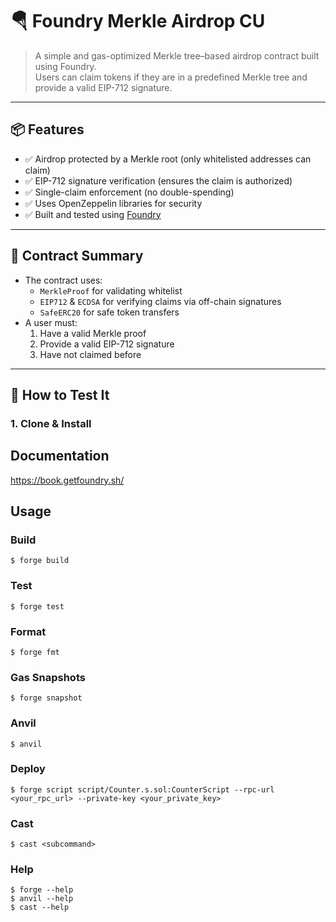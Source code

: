 # 🪂 Foundry Merkle Airdrop CU

> A simple and gas-optimized Merkle tree–based airdrop contract built using Foundry.  
> Users can claim tokens if they are in a predefined Merkle tree and provide a valid EIP-712 signature.

---

## 📦 Features

- ✅ Airdrop protected by a Merkle root (only whitelisted addresses can claim)
- ✅ EIP-712 signature verification (ensures the claim is authorized)
- ✅ Single-claim enforcement (no double-spending)
- ✅ Uses OpenZeppelin libraries for security
- ✅ Built and tested using [Foundry](https://book.getfoundry.sh/)

---

## 🧱 Contract Summary

- The contract uses:
  - `MerkleProof` for validating whitelist
  - `EIP712` & `ECDSA` for verifying claims via off-chain signatures
  - `SafeERC20` for safe token transfers
- A user must:
  1. Have a valid Merkle proof
  2. Provide a valid EIP-712 signature
  3. Have not claimed before

---

## 🧪 How to Test It

### 1. Clone & Install

## Documentation

https://book.getfoundry.sh/

## Usage

### Build

```shell
$ forge build
```

### Test

```shell
$ forge test
```

### Format

```shell
$ forge fmt
```

### Gas Snapshots

```shell
$ forge snapshot
```

### Anvil

```shell
$ anvil
```

### Deploy

```shell
$ forge script script/Counter.s.sol:CounterScript --rpc-url <your_rpc_url> --private-key <your_private_key>
```

### Cast

```shell
$ cast <subcommand>
```

### Help

```shell
$ forge --help
$ anvil --help
$ cast --help
```
